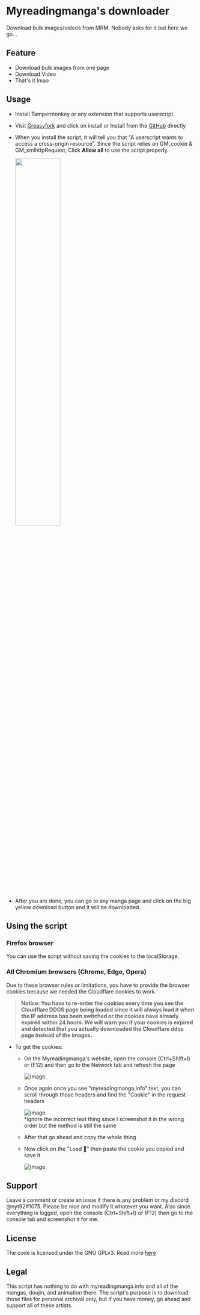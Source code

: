 # Myreadingmanga's downloader

Download bulk images/videos from MRM. Nobody asks for it but here we go...

## Feature

- Download bulk images from one page
- Download Video
- That's it lmao

## Usage

- Install Tampermonkey or any extension that supports userscript.

- Visit [Greasyfork](https://greasyfork.org/en/scripts/507784-mrm-downloader) and click on install or Install from the [GitHub](https://github.com/NYT92/mrm-downloader/raw/refs/heads/main/mrm.user.js) directly

- When you install the script, it will tell you that "A userscript wants to access a cross-origin resource". Since the script relies on GM_cookie & GM_xmlhttpRequest, Click __Allow all__ to use the script properly.

  <img src="https://i.imgur.com/IYqesP0.png" style="width:50%"/>

- After you are done, you can go to any manga page and click on the big yellow download button and it will be downloaded.

## Using the script

### Firefox browser

You can use the script without saving the cookies to the localStorage.

### All Chromium browsers (Chrome, Edge, Opera)

Due to these browser rules or limitations, you have to provide the browser cookies because we needed the Cloudflare cookies to work. 
> __Notice: You have to re-enter the cookies every time you see the Cloudflare DDOS page being loaded since it will always load it when the IP address has been switched or the cookies have already expired within 24 hours. We will warn you if your cookies is expired and detected that you actually downloaded the Cloudflare ddos page instead of the images.__

+ To get the cookies:
  - On the Myreadingmanga's website, open the console (Ctrl+Shift+I) or (F12) and then go to the Network tab and refresh the page
    
    ![image](https://github.com/user-attachments/assets/d645effb-052a-45b6-bd00-cd3cf29dc5ea)

  - Once again once you see "myreadingmanga.info" text, you can scroll through those headers and find the "Cookie" in the request headers
    
    ![image](https://github.com/user-attachments/assets/26976eb0-d9fd-4aff-93e6-b45f588720f1)  
    *ignore the incorrect text thing since I screenshot it in the wrong order but the method is still the same
  - After that go ahead and copy the whole thing
  - Now click on the "Load 🍪" then paste the cookie you copied and save it
 
    ![image](https://github.com/user-attachments/assets/3d9e0e71-e7ce-4f8e-a920-0989a76d0f29)

## Support
Leave a comment or create an issue if there is any problem or my discord @nyt92#1075. Please be nice and modify it whatever you want. Also since everything is logged, open the console (Ctrl+Shift+I) or (F12) then go to the console tab and screenshot it for me.

## License

The code is licensed under the GNU GPLv3. Read more [here](https://gist.github.com/kn9ts/cbe95340d29fc1aaeaa5dd5c059d2e60#file-gplv3-md)

## Legal

This script has nothing to do with myreadingmanga.info and all of the mangas, doujin, and animation there. The script's purpose is to download those files for personal archival only, but if you have money, go ahead and support all of these artists.
